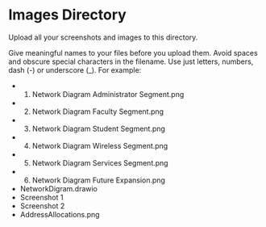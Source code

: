 # Images Directory


Upload all your screenshots and images to this directory. 

Give meaningful names to your files before you upload them. Avoid spaces and obscure special characters in the filename. Use just letters, numbers, dash (-) or underscore (_). For example:
- 1. Network Diagram Administrator Segment.png
- 2. Network Diagram Faculty Segment.png
- 3. Network Diagram Student Segment.png
- 4. Network Diagram Wireless Segment.png
- 5. Network Diagram Services Segment.png
- 6. Network Diagram Future Expansion.png
- NetworkDigram.drawio
- Screenshot 1
- Screenshot 2
- AddressAllocations.png